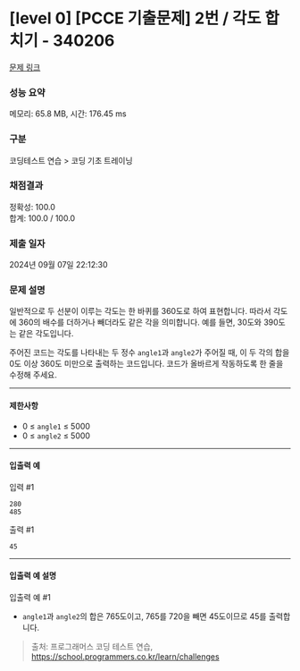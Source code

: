 # \[level 0] \[PCCE 기출문제] 2번 / 각도 합치기 - 340206

[문제 링크](https://school.programmers.co.kr/learn/courses/30/lessons/340206)

### 성능 요약

메모리: 65.8 MB, 시간: 176.45 ms

### 구분

코딩테스트 연습 > 코딩 기초 트레이닝

### 채점결과

정확성: 100.0\
합계: 100.0 / 100.0

### 제출 일자

2024년 09월 07일 22:12:30

### 문제 설명

일반적으로 두 선분이 이루는 각도는 한 바퀴를 360도로 하여 표현합니다. 따라서 각도에 360의 배수를 더하거나 빼더라도 같은 각을 의미합니다. 예를 들면, 30도와 390도는 같은 각도입니다.

주어진 코드는 각도를 나타내는 두 정수 `angle1`과 `angle2`가 주어질 때, 이 두 각의 합을 0도 이상 360도 미만으로 출력하는 코드입니다. 코드가 올바르게 작동하도록 한 줄을 수정해 주세요.

***

#### 제한사항

* 0 ≤ `angle1` ≤ 5000
* 0 ≤ `angle2` ≤ 5000

***

#### 입출력 예

입력 #1

```
280
485
```

출력 #1

```
45
```

***

#### 입출력 예 설명

입출력 예 #1

* `angle1`과 `angle2`의 합은 765도이고, 765를 720을 빼면 45도이므로 45를 출력합니다.

> 출처: 프로그래머스 코딩 테스트 연습, https://school.programmers.co.kr/learn/challenges
